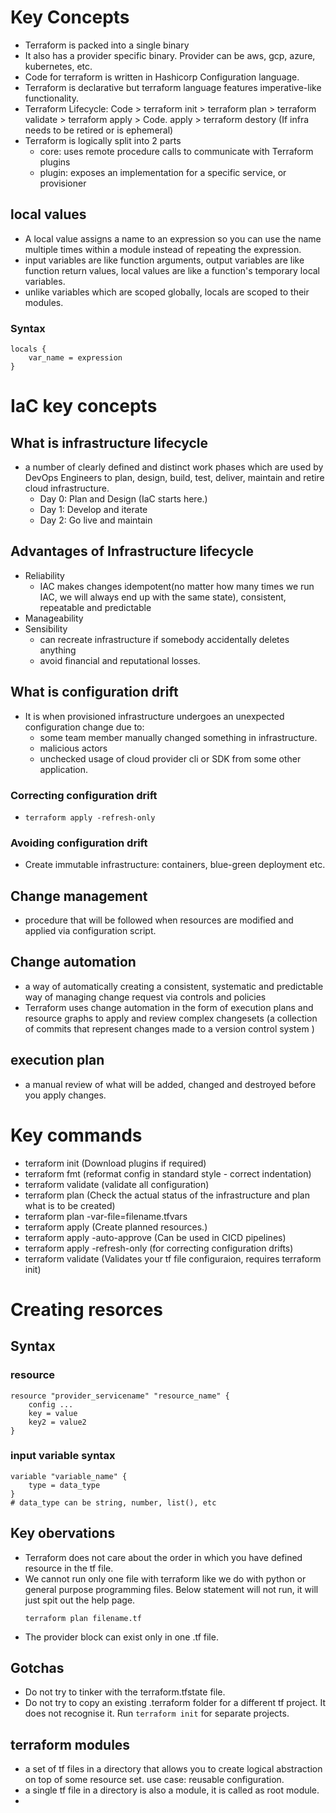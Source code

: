 # Key Concepts

- Terraform is packed into a single binary 
- It also has a provider specific binary. Provider can be aws, gcp, azure, kubernetes, etc.
- Code for terraform is written in Hashicorp Configuration language.
- Terraform is declarative but terraform language features imperative-like functionality.
- Terraform Lifecycle: Code > terraform init > terraform plan > terraform validate > terraform apply > Code. apply > terraform destory (If infra needs to be retired or is ephemeral)
- Terraform is logically split into 2 parts
    - core: uses remote procedure calls to communicate with Terraform plugins
    - plugin: exposes an implementation for a specific service, or provisioner 

## local values

- A local value assigns a name to an expression so you can use the name multiple times within a module instead of repeating the expression. 
- input variables are like function arguments, output variables are like function return values, local values are like a function's temporary local variables.
- unlike variables which are scoped globally, locals are scoped to their modules.

### Syntax

```
locals {
    var_name = expression
}
```

# IaC key concepts 

##  What is infrastructure lifecycle 

- a number of clearly defined and distinct work phases which are used by DevOps Engineers to plan, design, build, test, deliver, maintain and retire cloud infrastructure.
    - Day 0: Plan and Design (IaC starts here.)
    - Day 1: Develop and iterate
    - Day 2: Go live and maintain 

## Advantages of Infrastructure lifecycle

- Reliability 
    - IAC makes changes idempotent(no matter how many times we run IAC, we will always end up with the same state), consistent, repeatable and predictable
- Manageability
- Sensibility
    - can recreate infrastructure if somebody accidentally deletes anything
    - avoid financial and reputational losses.


## What is configuration drift 
- It is when provisioned infrastructure undergoes an unexpected configuration change due to:
    - some team member manually changed something in infrastructure.
    - malicious actors
    - unchecked usage of cloud provider cli or SDK from some other application.

### Correcting configuration drift
- `terraform apply -refresh-only`

### Avoiding configuration drift
- Create immutable infrastructure: containers, blue-green deployment etc.

## Change management

- procedure that will be followed when resources are modified and applied via configuration script.

## Change automation

- a way of automatically creating a consistent, systematic and predictable way of managing change request via controls and policies 
- Terraform uses change automation in the form of execution plans and resource graphs to apply and review complex changesets (a collection of commits that represent changes made to a version control system ) 

## execution plan

- a manual review of what will be added, changed and destroyed before you apply changes.

# Key commands

- terraform init  (Download plugins if required)
- terraform fmt  (reformat config in standard style - correct indentation)
- terraform validate (validate all configuration)
- terraform plan  (Check the actual status of the infrastructure and plan what is to be created)
- terraform plan -var-file=filename.tfvars 
- terraform apply (Create planned resources.)
- terraform apply -auto-approve (Can be used in CICD pipelines)
- terraform apply -refresh-only (for correcting configuration drifts)
- terraform validate (Validates your tf file configuraion, requires terraform init)

# Creating resorces 

## Syntax 

### resource

```
resource "provider_servicename" "resource_name" {
    config ...
    key = value
    key2 = value2
}
```

### input variable syntax

```
variable "variable_name" {
    type = data_type
}
# data_type can be string, number, list(), etc
```

## Key obervations

- Terraform does not care about the order in which you have defined resource in the tf file. 
- We cannot run only one file with terraform like we do with python or general purpose programming files. Below statement will not run, it will just spit out the help page.
    ```
    terraform plan filename.tf
    ```
- The provider block can exist only in one .tf file. 

## Gotchas

- Do not try to tinker with the terraform.tfstate file.
- Do not try to copy an existing .terraform folder for a different tf project. It does not recognise it. Run `terraform init` for separate projects. 

## terraform modules 

- a set of tf files in a directory that allows you to create logical abstraction on top of some resource set. use case: reusable configuration.
- a single tf file in a directory is also a module, it is called as root module.
- 